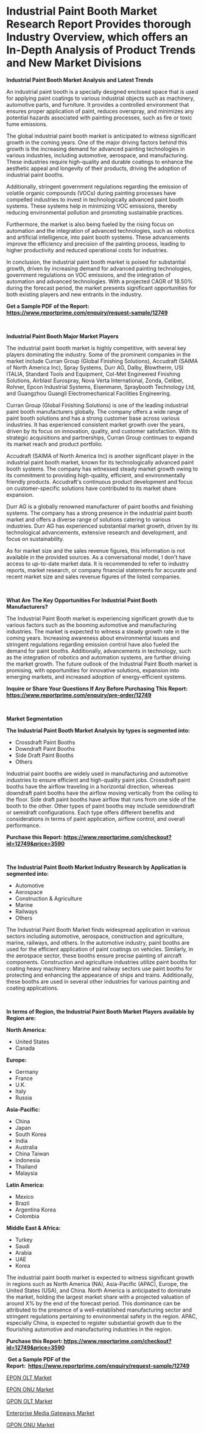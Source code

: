 <p><h1>Industrial Paint Booth Market Research Report Provides thorough Industry Overview, which offers an In-Depth Analysis of Product Trends and New Market Divisions</h1></p><p><strong>Industrial Paint Booth Market Analysis and Latest Trends</strong></p>
<p><p>An industrial paint booth is a specially designed enclosed space that is used for applying paint coatings to various industrial objects such as machinery, automotive parts, and furniture. It provides a controlled environment that ensures proper application of paint, reduces overspray, and minimizes any potential hazards associated with painting processes, such as fire or toxic fume emissions.</p><p>The global industrial paint booth market is anticipated to witness significant growth in the coming years. One of the major driving factors behind this growth is the increasing demand for advanced painting technologies in various industries, including automotive, aerospace, and manufacturing. These industries require high-quality and durable coatings to enhance the aesthetic appeal and longevity of their products, driving the adoption of industrial paint booths.</p><p>Additionally, stringent government regulations regarding the emission of volatile organic compounds (VOCs) during painting processes have compelled industries to invest in technologically advanced paint booth systems. These systems help in minimizing VOC emissions, thereby reducing environmental pollution and promoting sustainable practices.</p><p>Furthermore, the market is also being fueled by the rising focus on automation and the integration of advanced technologies, such as robotics and artificial intelligence, into paint booth systems. These advancements improve the efficiency and precision of the painting process, leading to higher productivity and reduced operational costs for industries.</p><p>In conclusion, the industrial paint booth market is poised for substantial growth, driven by increasing demand for advanced painting technologies, government regulations on VOC emissions, and the integration of automation and advanced technologies. With a projected CAGR of 18.50% during the forecast period, the market presents significant opportunities for both existing players and new entrants in the industry.</p></p>
<p><strong>Get a Sample PDF of the Report:&nbsp; <a href="https://www.reportprime.com/enquiry/request-sample/12749">https://www.reportprime.com/enquiry/request-sample/12749</a></strong></p>
<p>&nbsp;</p>
<p><strong>Industrial Paint Booth Major Market Players</strong></p>
<p><p>The industrial paint booth market is highly competitive, with several key players dominating the industry. Some of the prominent companies in the market include Curran Group (Global Finishing Solutions), Accudraft (SAIMA of North America Inc), Spray Systems, Durr AG, Dalby, Blowtherm, USI ITALIA, Standard Tools and Equipment, Col-Met Engineered Finishing Solutions, Airblast Eurospray, Nova Verta International, Zonda, Celiber, Rohner, Epcon Industrial Systems, Eisenmann, Spraybooth Technology Ltd, and Guangzhou Guangli Electromechanical Facilities Engineering.</p><p>Curran Group (Global Finishing Solutions) is one of the leading industrial paint booth manufacturers globally. The company offers a wide range of paint booth solutions and has a strong customer base across various industries. It has experienced consistent market growth over the years, driven by its focus on innovation, quality, and customer satisfaction. With its strategic acquisitions and partnerships, Curran Group continues to expand its market reach and product portfolio.</p><p>Accudraft (SAIMA of North America Inc) is another significant player in the industrial paint booth market, known for its technologically advanced paint booth systems. The company has witnessed steady market growth owing to its commitment to providing high-quality, efficient, and environmentally friendly products. Accudraft's continuous product development and focus on customer-specific solutions have contributed to its market share expansion.</p><p>Durr AG is a globally renowned manufacturer of paint booths and finishing systems. The company has a strong presence in the industrial paint booth market and offers a diverse range of solutions catering to various industries. Durr AG has experienced substantial market growth, driven by its technological advancements, extensive research and development, and focus on sustainability.</p><p>As for market size and the sales revenue figures, this information is not available in the provided sources. As a conversational  model, I don't have access to up-to-date market data. It is recommended to refer to industry reports, market research, or company financial statements for accurate and recent market size and sales revenue figures of the listed companies.</p></p>
<p>&nbsp;</p>
<p><strong>What Are The Key Opportunities For Industrial Paint Booth Manufacturers?</strong></p>
<p><p>The Industrial Paint Booth market is experiencing significant growth due to various factors such as the booming automotive and manufacturing industries. The market is expected to witness a steady growth rate in the coming years. Increasing awareness about environmental issues and stringent regulations regarding emission control have also fueled the demand for paint booths. Additionally, advancements in technology, such as the integration of robotics and automation systems, are further driving the market growth. The future outlook of the Industrial Paint Booth market is promising, with opportunities for innovative solutions, expansion into emerging markets, and increased adoption of energy-efficient systems.</p></p>
<p><strong>Inquire or Share Your Questions If Any Before Purchasing This Report: <a href="https://www.reportprime.com/enquiry/pre-order/12749">https://www.reportprime.com/enquiry/pre-order/12749</a></strong></p>
<p>&nbsp;</p>
<p><strong>Market Segmentation</strong></p>
<p><strong>The Industrial Paint Booth Market Analysis by types is segmented into:</strong></p>
<p><ul><li>Crossdraft Paint Booths</li><li>Downdraft Paint Booths</li><li>Side Draft Paint Booths</li><li>Others</li></ul></p>
<p><p>Industrial paint booths are widely used in manufacturing and automotive industries to ensure efficient and high-quality paint jobs. Crossdraft paint booths have the airflow traveling in a horizontal direction, whereas downdraft paint booths have the airflow moving vertically from the ceiling to the floor. Side draft paint booths have airflow that runs from one side of the booth to the other. Other types of paint booths may include semidowndraft or semidraft configurations. Each type offers different benefits and considerations in terms of paint application, airflow control, and overall performance.</p></p>
<p><strong>Purchase this Report:&nbsp;<a href="https://www.reportprime.com/checkout?id=12749&price=3590">https://www.reportprime.com/checkout?id=12749&price=3590</a></strong></p>
<p>&nbsp;</p>
<p><strong>The Industrial Paint Booth Market Industry Research by Application is segmented into:</strong></p>
<p><ul><li>Automotive</li><li>Aerospace</li><li>Construction & Agriculture</li><li>Marine</li><li>Railways</li><li>Others</li></ul></p>
<p><p>The Industrial Paint Booth Market finds widespread application in various sectors including automotive, aerospace, construction and agriculture, marine, railways, and others. In the automotive industry, paint booths are used for the efficient application of paint coatings on vehicles. Similarly, in the aerospace sector, these booths ensure precise painting of aircraft components. Construction and agriculture industries utilize paint booths for coating heavy machinery. Marine and railway sectors use paint booths for protecting and enhancing the appearance of ships and trains. Additionally, these booths are used in several other industries for various painting and coating applications.</p></p>
<p>&nbsp;</p>
<p><strong>In terms of Region, the Industrial Paint Booth Market Players available by Region are:</strong></p>
<p>
    <p> <strong> North America: </strong>
        <ul>
            <li>United States</li>
            <li>Canada</li>
        </ul>
        </p> 
    <p> <strong> Europe: </strong>
        <ul>
            <li>Germany</li>
            <li>France</li>
            <li>U.K.</li>
            <li>Italy</li>
            <li>Russia</li>
        </ul>
        </p> 
    <p> <strong> Asia-Pacific: </strong>
        <ul>
            <li>China</li>
            <li>Japan</li>
            <li>South Korea</li>
            <li>India</li>
            <li>Australia</li>
            <li>China Taiwan</li>
            <li>Indonesia</li>
            <li>Thailand</li>
            <li>Malaysia</li>
        </ul>
        </p> 
    <p> <strong> Latin America: </strong>
        <ul>
            <li>Mexico</li>
            <li>Brazil</li>
            <li>Argentina Korea</li>
            <li>Colombia</li>
        </ul>
        </p> 
    <p> <strong> Middle East & Africa: </strong>
        <ul>
            <li>Turkey</li>
            <li>Saudi</li>
            <li>Arabia</li>
            <li>UAE</li>
            <li>Korea</li>
        </ul>
    </p>
    </p>
<p><p>The industrial paint booth market is expected to witness significant growth in regions such as North America (NA), Asia-Pacific (APAC), Europe, the United States (USA), and China. North America is anticipated to dominate the market, holding the largest market share with a projected valuation of around X% by the end of the forecast period. This dominance can be attributed to the presence of a well-established manufacturing sector and stringent regulations pertaining to environmental safety in the region. APAC, especially China, is expected to register substantial growth due to the flourishing automotive and manufacturing industries in the region.</p></p>
<p><strong>Purchase this Report: <a href="https://www.reportprime.com/checkout?id=12749&price=3590">https://www.reportprime.com/checkout?id=12749&price=3590</a></strong></p>
<p>&nbsp;<strong>Get a Sample PDF of the Report:&nbsp;&nbsp;<a href="https://www.reportprime.com/enquiry/request-sample/12749">https://www.reportprime.com/enquiry/request-sample/12749</a></strong></p>
<p><strong></strong></p>
<p><p><a href="https://github.com/castoriffic/Market-Research-Report-List-2/blob/main/epon-olt-market.md">EPON OLT Market</a></p><p><a href="https://github.com/FassouRP/Market-Research-Report-List-2/blob/main/epon-onu-market.md">EPON ONU Market</a></p><p><a href="https://github.com/ashepherd82/Market-Research-Report-List-2/blob/main/gpon-olt-market.md">GPON OLT Market</a></p><p><a href="https://github.com/lilstefpacute/Market-Research-Report-List-2/blob/main/enterprise-media-gateways-market.md">Enterprise Media Gateways Market</a></p><p><a href="https://github.com/rexevange/Market-Research-Report-List-2/blob/main/gpon-onu-market.md">GPON ONU Market</a></p></p>